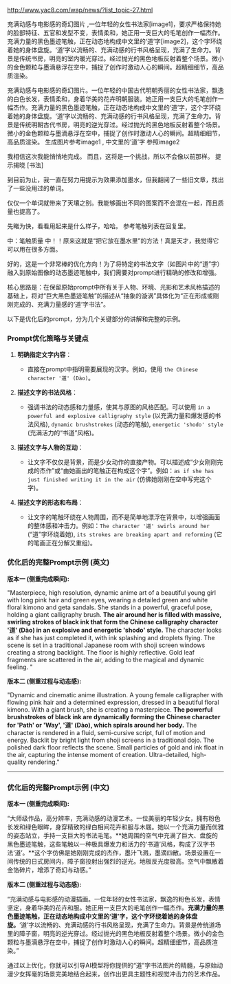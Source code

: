 http://www.yac8.com/wap/news/?list_topic-27.html

充满动感与电影感的奇幻图片 ,一位年轻的女性书法家[image1]，要求严格保持她的脸部特征、五官和发型不变，表情柔和，她正用一支巨大的毛笔创作一幅杰作。充满力量的黑色墨迹笔触，正在动态地构成中文里的‘道’字[image2]，这个字环绕着她的身体盘旋。‘道’字以流畅的、充满动感的行书风格呈现，充满了生命力。背景是传统书房，明亮的室内暖光穿过。经过抛光的黑色地板反射着整个场景。微小的金色颗粒与墨滴悬浮在空中，捕捉了创作时激动人心的瞬间。超精细细节，高品质渲染。


充满动感与电影感的奇幻图片。一位年轻的中国古代明朝秀丽的女性书法家，飘逸的白色长发，表情柔和，身着华美的花卉明朝服装。她正用一支巨大的毛笔创作一幅杰作。充满力量的黑色墨迹笔触，正在动态地构成中文里的‘道’字，这个字环绕着她的身体盘旋。‘道’字以流畅的、充满动感的行书风格呈现，充满了生命力。背景是传统明朝古代书房，明亮的逆光穿过。经过抛光的黑色地板反射着整个场景。微小的金色颗粒与墨滴悬浮在空中，捕捉了创作时激动人心的瞬间。超精细细节，高品质渲染。
生成图片参考image1 , 中文里的‘道’字 参照image2


我相信这次我能悄悄地完成。
而且，这将是一个挑战，所以不会像以前那样。
提示揭晓 [书法]

到目前为止，我一直在努力用提示为效果添加墨水，但我翻阅了一些旧文章，找出了一些没用过的单词。

仅仅一个单词就带来了天壤之别。我能够画出不同的图案而不会混在一起，而且质量也提高了。

先睹为快，看看用起来是什么样子，哈哈。
参考笔触列表在回复里。

中：笔触质量
中！！原来这就是“把它放在墨水里”的方法！真是天才，我觉得它可以用在很多方面。


好的，这是一个非常棒的优化方向！为了将特定的书法文字（如图片中的“道”字）融入到原始图像的动态墨迹笔触中，我们需要对prompt进行精确的修改和增强。

核心思路是：在保留原始prompt中所有关于人物、环境、光影和艺术风格描述的基础上，将对“巨大黑色墨迹笔触”的描述从“抽象的漩涡”具体化为“正在形成或刚刚完成的、充满力量感的‘道’字书法”。

以下是优化后的prompt，分为几个关键部分的讲解和完整的示例。

### **Prompt优化策略与关键点**

1.  **明确指定文字内容**：
    *   直接在prompt中指明需要展现的汉字。例如，使用 `the Chinese character '道' (Dào)`。

2.  **描述文字的书法风格**：
    *   强调书法的动态感和力量感，使其与原图的风格匹配。可以使用 `in a powerful and explosive calligraphy style` (以充满力量和爆发感的书法风格), `dynamic brushstrokes` (动态的笔触), `energetic 'shodo' style` (充满活力的“书道”风格)。

3.  **描述文字与人物的互动**：
    *   让文字不仅仅是背景，而是少女动作的直接产物。可以描述成“少女刚刚完成的杰作”或“由她画出的笔触正在构成这个字”。例如：`as if she has just finished writing it in the air` (仿佛她刚刚在空中写完这个字)。

4.  **描述文字的形态和布局**：
    *   让文字的笔触环绕在人物周围，而不是简单地漂浮在背景中，以增强画面的整体感和冲击力。例如：`The character '道' swirls around her` (“道”字环绕着她), `its strokes are breaking apart and reforming` (它的笔画正在分解又重组)。

### **优化后的完整Prompt示例 (英文)**

**版本一 (侧重完成瞬间):**

"Masterpiece, high resolution, dynamic anime art of a beautiful young girl with long pink hair and green eyes, wearing a detailed green and white floral kimono and geta sandals. She stands in a powerful, graceful pose, holding a giant calligraphy brush. **The air around her is filled with massive, swirling strokes of black ink that form the Chinese calligraphy character '道' (Dào) in an explosive and energetic 'shodo' style.** The character looks as if she has just completed it, with ink splashing and droplets flying. The scene is set in a traditional Japanese room with shoji screen windows creating a strong backlight. The floor is highly reflective. Gold leaf fragments are scattered in the air, adding to the magical and dynamic feeling. "

**版本二 (侧重过程与动态感):**

"Dynamic and cinematic anime illustration. A young female calligrapher with flowing pink hair and a determined expression, dressed in a beautiful floral kimono. With a giant brush, she is creating a masterpiece. **The powerful brushstrokes of black ink are dynamically forming the Chinese character for 'Path' or 'Way', '道' (Dào), which spirals around her body.** The character is rendered in a fluid, semi-cursive script, full of motion and energy. Backlit by bright light from shoji screens in a traditional dojo. The polished dark floor reflects the scene. Small particles of gold and ink float in the air, capturing the intense moment of creation. Ultra-detailed, high-quality rendering."

---

### **优化后的完整Prompt示例 (中文)**

**版本一 (侧重完成瞬间):**

“大师级作品，高分辨率，充满动感的动漫艺术。一位美丽的年轻少女，拥有粉色长发和绿色眼眸，身穿精致的绿白相间花卉和服与木屐。她以一个充满力量而优雅的姿态站立，手持一支巨大的书法毛笔。**她周围的空气中充满了巨大、盘旋的黑色墨迹笔触，这些笔触以一种极具爆发力和活力的‘书道’风格，构成了汉字书法‘道’。**这个字仿佛是她刚刚完成的杰作，墨汁飞溅，墨滴四散。场景设置在一间传统的日式房间内，障子窗投射出强烈的逆光。地板反光度极高。空气中飘散着金箔碎片，增添了奇幻与动感。”

**版本二 (侧重过程与动态感):**

“充满动感与电影感的动漫插画。一位年轻的女性书法家，飘逸的粉色长发，表情坚定，身着华美的花卉和服。她正用一支巨大的毛笔创作一幅杰作。**充满力量的黑色墨迹笔触，正在动态地构成中文里的‘道’字，这个字环绕着她的身体盘旋。**‘道’字以流畅的、充满动感的行书风格呈现，充满了生命力。背景是传统道场里的障子窗，明亮的逆光穿过。经过抛光的黑色地板反射着整个场景。微小的金色颗粒与墨滴悬浮在空中，捕捉了创作时激动人心的瞬间。超精细细节，高品质渲染。”

通过以上优化，你就可以引导AI模型将你提供的“道”字书法图片的精髓，与原始动漫少女挥毫的场景完美地结合起来，创作出更具主题性和视觉冲击力的艺术作品。
